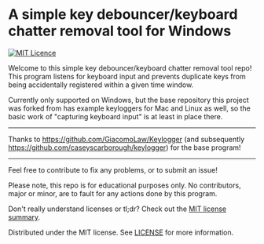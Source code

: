 # A simple key debouncer/keyboard chatter removal tool for Windows
[![MIT Licence](https://badges.frapsoft.com/os/mit/mit.png?v=103)](https://opensource.org/licenses/mit-license.php)

Welcome to this simple key debouncer/keyboard chatter removal tool repo! This program listens for keyboard input and prevents duplicate keys from being accidentally registered within a given time window.

Currently only supported on Windows, but the base repository this project was forked from has example keyloggers for Mac and Linux as well, so the basic work of "capturing keyboard input" is at least in place there. 

---

Thanks to https://github.com/GiacomoLaw/Keylogger (and subsequently https://github.com/caseyscarborough/keylogger) for the base program!

---

Feel free to contribute to fix any problems, or to submit an issue!

Please note, this repo is for educational purposes only. No contributors, major or minor, are to fault for any actions done by this program.

Don't really understand licenses or tl;dr? Check out the [MIT license summary](https://tldrlegal.com/license/mit-license).

Distributed under the MIT license. See [LICENSE](https://github.com/mackncheesiest/KeyDebouncer/blob/master/LICENSE.txt) for more information.
